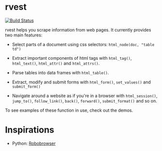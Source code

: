 # rvest

[![Build Status](https://travis-ci.org/hadley/rvest.png?branch=master)](https://travis-ci.org/hadley/rvest)

rvest helps you scrape information from web pages. It currently provides two main features:

* Select parts of a document using css selectors: `html_node(doc, "table td")`

* Extract important components of html tags with `html_tag()`, `html_text()`,
  `html_attr()` and `html_attrs()`.

* Parse tables into data frames with `html_table()`.

* Extract, modify and submit forms with `html_form()`, `set_values()` and
  `submit_form()`

* Navigate around a website as if you're in a browser with `html_session()`,
  `jump_to()`, `follow_link()`, `back()`, `forward()`, `submit_format()` and
  so on.

To see examples of these function in use, check out the demos.

# Inspirations

* Python: [Robobrowser](http://robobrowser.readthedocs.org/en/latest/readme.html)
